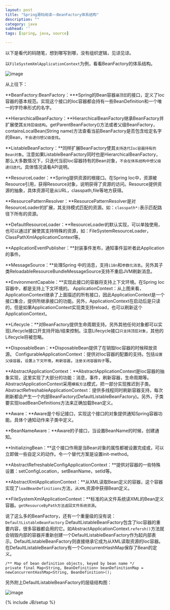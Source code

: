 ```yaml
---
layout: post
title: "Spring源码阅读——BeanFactory体系结构"
description: ""
category: java
subhead: ''
tags: [spring, java, source]

---
```


以下是看代的码随笔，想到哪写到哪，没有组织逻辑，见谅见谅。

以`FileSystemXmlApplicationContext`为例，看看BeanFactory的体系结构。
 
![image](http://i1298.photobucket.com/albums/ag53/lichengwu/1_zpsa644d7f1.png)

从上往下：
 
**BeanFactory:BeanFactory：***Spring的Bean容器`最顶层`的接口，定义了Ioc容器的基本规范。实现这个接口的Ioc容器都会持有一些BeanDefinition和一个唯一的字符串形式的名字。

**HierarchicalBeanFactory：**HierarchicalBeanFactory继承BeanFactory并扩展使其`支持层级结构`。getParentBeanFactory()方法或者父级BeanFactory，containsLocalBean(String name)方法查看当前BeanFactory是否包含给定名字的Bean，`不会递归想父级查找`。

**ListableBeanFactory：**同样扩展BeanFactory使其`支持迭代Ioc容器持有的Bean对象`。注意如果ListableBeanFactory同时也是HierarchicalBeanFactory，那么大多数情况下，只迭代当前Ioc容器持有的Bean对象，`不会在体系结构中想父级递归迭代`。具体情况请看API说明。

**ResourceLoader：**Spring提供资源的根接口。在Spring Ioc中，资源被Resource引用，获得Resource对象，说明获得了资源的访问。Resource提供资源的抽象，具体资源可是从URL，classpath,file等地方获得。

**ResourcePatternResolver：**ResourcePatternResolver是对ResourceLoader的扩展，其支持模式匹配的资源。如：`classpath*:`表示匹配路径下所有的资源。

**DefaultResourceLoader：**ResourceLoader的默认实现，可以单独使用，也可以通过扩展使其支持特殊的资源，如：FileSystemResourceLoader，ClassPathXmlApplicationContext等。

**ApplicationEventPublisher：**封装事件发布，通知事件监听者此Application的事件。

**MessageSource：**处理Spring 中的消息，支持`i18n`和`参数化消息`。另外其子类ReloadableResourceBundleMessageSource支持不重启JVM刷新消息。

**EnvironmentCapable：**实现此接口的容器将支持上下文环境。在Spring Ioc容器中，都是支持上下文环境的。
ApplicationContext：从上图来看，ApplicationContext继承了上面描述的所有接口，因此ApplicationContext是一个接口集合，提供所继承接口的功能。另外，ApplicationContext在启动后是只读的，但是如果ApplicationContext实现类支持reload，也可以刷新这个ApplicationContext。

**Lifecycle：**对BeanFactory提供生命周期支持。另外其他任何对象都可以实现Lifecycle接口开支持开始/结束控制。注意Lifecycle接口`只支持顶层对象`，其他的Lifecycle将被忽略。

**DisposableBean：**DisposableBean提供了在销毁Ioc容器的时候释放资源。
ConfigurableApplicationContext：提供对Ioc容器的配置的支持。包括`设置父级容器`，`设置上下文环境`，`刷新容器`，`注册关闭容器钩子`等。

**AbstractApplicationContext：**AbstractApplicationContext是Ioc容器的抽象实现，这里实现了大部分的功能：消息，事件，刷新容器，生命周期等。AbstractApplicationContext采用`模板方法`模式，把一部分实现推迟到子类。
AbstractRefreshableApplicationContext：提供多线程同时刷新容器支持，每次刷新都会产生一个内部BeanFactory(DefaultListableBeanFactory)。另外，子类要实现loadBeanDefinitions方法来正确加载Bean定义。

**Aware：**Aware是个标记接口，实现这个接口的对象提供通知Spring容器功能。具体个通知动作来子类中定义。

**BeanNameAware：**Aware的子接口，当设置BeanName的时候，创建通知。

**InitializingBean：**这个接口作用是当Bean对象的属性都被设置完成或，可以立即做一些自定义的动作。令一个替代方案是设置init-method。

**AbstractRefreshableConfigApplicationContext：**提供对容器的一些特殊设置：setConfigLocation，setBeanName，setId等。

**AbstractXmlApplicationContext：**从XML读取Bean定义的容器，这个容器实现了`loadBeanDefinitions`方法，从`XML`资源中获得Bean定义。

**FileSystemXmlApplicationContext：**标准的从文件系统读XML的Bean定义容器。`getResourceByPath方法返回文件系统资源`。

说了这么多的BeanFactory，还有一个重量级的没有说：`DefaultListableBeanFactory`
DefaultListableBeanFactory包含了Ioc容器的重要内容，很多容器都会用的它。如AbstractApplicationContext.`refersh()`方法就会销毁内部的容器并重新创建一个DefaultListableBeanFactory作为起内部表示。DefaultListableBeanFactory则直接继承它成为从XML读取资源的Ioc容器。
在DefaultListableBeanFactory有一个ConcurrentHashMap保存了Bean的定义。

    /** Map of bean definition objects, keyed by bean name */  
    private final Map<String, BeanDefinition> beanDefinitionMap = newConcurrentHashMap<String, BeanDefinition>();
      
 另外附上DefaultListableBeanFactory的层级结构图：

![image](http://i1298.photobucket.com/albums/ag53/lichengwu/2_zps22ba994e.png)

{% include JB/setup %}